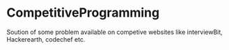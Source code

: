 # CompetitiveProgramming
Soution of some problem available on competive websites like interviewBit, Hackerearth, codechef etc.
